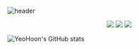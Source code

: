 ![header](https://capsule-render.vercel.app/api?type=waving&color=gradient&height=300&section=header&text=Hi✋&fontSize=70)


<div align="center">
    <img src="https://img.shields.io/badge/Apple-000000?style=flat-square&logo=Apple&logoColor=white"/>
    <img src="https://img.shields.io/badge/Xcode-147EFB?style=flat-square&logo=Xcode&logoColor=white"/>
    <img src="https://img.shields.io/badge/Swift-F05138?style=flat-square&logo=swift&logoColor=white"/>
</div>


![YeoHoon's GitHub stats](https://github-readme-stats.vercel.app/api?username=jangyeohoon&show_icons=true&theme=gruvbox_light)
